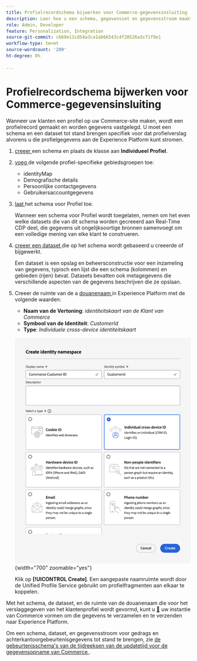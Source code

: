 ```yaml
---
title: Profielrecordschema bijwerken voor Commerce-gegevensinsluiting
description: Leer hoe u een schema, gegevensset en gegevensstroom maakt voor het verzamelen en verzenden van Commerce-profielrecordgegevens naar de Experience Platform.
role: Admin, Developer
feature: Personalization, Integration
source-git-commit: cb69e11cd54a3ca1ab66543c4f28526a3cf1f9e1
workflow-type: tm+mt
source-wordcount: '289'
ht-degree: 0%

---
```


# Profielrecordschema bijwerken voor Commerce-gegevensinsluiting

Wanneer uw klanten een profiel op uw Commerce-site maken, wordt een profielrecord gemaakt en worden gegevens vastgelegd. U moet een schema en een dataset tot stand brengen specifiek voor dat profielverslag alvorens u die profielgegevens aan de Experience Platform kunt stromen.

1. [ creeer ](https://experienceleague.adobe.com/en/docs/experience-platform/xdm/ui/resources/schemas) een schema en plaats de klasse aan **Individueel Profiel**.

1. [ voeg ](https://experienceleague.adobe.com/en/docs/experience-platform/xdm/ui/resources/schemas) de volgende profiel-specifieke gebiedsgroepen toe:

   - identityMap
   - Demografische details
   - Persoonlijke contactgegevens
   - Gebruikersaccountgegevens

1. [ laat ](https://experienceleague.adobe.com/en/docs/experience-platform/xdm/ui/resources/schemas) het schema voor Profiel toe.

   Wanneer een schema voor Profiel wordt toegelaten, nemen om het even welke datasets die van dit schema worden gecreeerd aan Real-Time CDP deel, die gegevens uit ongelijksoortige bronnen samenvoegt om een volledige mening van elke klant te construeren.

1. [ creeer een dataset ](https://experienceleague.adobe.com/en/docs/platform-learn/implement-mobile-sdk/experience-cloud/platform) die op het schema wordt gebaseerd u creeerde of bijgewerkt.

   Een dataset is een opslag en beheersconstructie voor een inzameling van gegevens, typisch een lijst die een schema (kolommen) en gebieden (rijen) bevat. Datasets bevatten ook metagegevens die verschillende aspecten van de gegevens beschrijven die ze opslaan.

1. Creeer de ruimte van de a [ douanenaam ](https://experienceleague.adobe.com/en/docs/experience-platform/identity/features/namespaces#create-namespaces) in Experience Platform met de volgende waarden:

   - **Naam van de Vertoning**: _identiteitskaart van de Klant van Commerce_
   - **Symbool van de Identiteit**: _CustomerId_
   - **Type**: _Individuele cross-device identiteitskaart_

   ![ creeer douanenamespace ](assets/custom-namespace.png){width="700" zoomable="yes"}

   Klik op **[!UICONTROL Create]**. Een aangepaste naamruimte wordt door de Unified Profile Service gebruikt om profielfragmenten aan elkaar te koppelen.

Met het schema, de dataset, en de ruimte van de douanenaam die voor het verslaggegeven van het klantenprofiel wordt gevormd, kunt u [&#128279;](connect-data.md#data-collection) uw instantie van Commerce vormen om die gegevens te verzamelen en te verzenden naar Experience Platform.

Om een schema, dataset, en gegevensstroom voor gedrags en achterkantoorgebeurtenisgegevens tot stand te brengen, zie [ de gebeurtenisschema&#39;s van de tijdreeksen van de updatetijd voor de gegevensopname van Commerce ](update-xdm.md).
